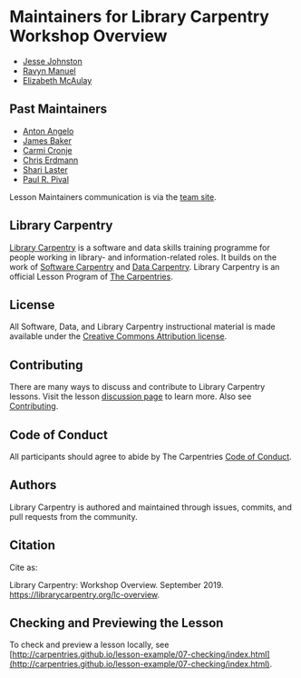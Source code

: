 # Maintainers for Library Carpentry Workshop Overview

- [Jesse Johnston](https://github.com/morskyjezek)
- [Ravyn Manuel](https://github.com/r2c0der)
- [Elizabeth McAulay](https://github.com/emcaulay)


## Past Maintainers

- [Anton Angelo](https://github.com/antonangelo)
- [James Baker](https://github.com/drjwbaker)
- [Carmi Cronje](https://github.com/ccronje)
- [Chris Erdmann](https://github.com/libcce)
- [Shari Laster](https://github.com/sharilaster) 
- [Paul R. Pival](https://github.com/ppival)


Lesson Maintainers communication is via the [team site](https://github.com/orgs/LibraryCarpentry/teams/lc-overview-maintainers).

## Library Carpentry

[Library Carpentry](https://librarycarpentry.org) is a software and data skills training programme for people working in library- and information-related roles. It builds on the work of [Software Carpentry](http://software-carpentry.org/) and [Data Carpentry](http://www.datacarpentry.org/). Library Carpentry is an official Lesson Program of [The Carpentries](https://carpentries.org/).

## License

All Software, Data, and Library Carpentry instructional material is made available under the [Creative Commons Attribution
license](https://github.com/LibraryCarpentry/lc-overview/blob/gh-pages/LICENSE.md).

## Contributing

There are many ways to discuss and contribute to Library Carpentry lessons. Visit the lesson [discussion page](https://librarycarpentry.org/lc-overview/discuss/index.html) to learn more. Also see [Contributing](https://github.com/LibraryCarpentry/lc-overview/blob/gh-pages/CONTRIBUTING.md).

## Code of Conduct

All participants should agree to abide by The Carpentries [Code of Conduct](https://docs.carpentries.org/topic_folders/policies/code-of-conduct.html).

## Authors

Library Carpentry is authored and maintained through issues, commits, and pull requests from the community.

## Citation

Cite as:

Library Carpentry: Workshop Overview. September 2019. https://librarycarpentry.org/lc-overview.

## Checking and Previewing the Lesson

To check and preview a lesson locally, see [http://carpentries.github.io/lesson-example/07-checking/index.html](http://carpentries.github.io/lesson-example/07-checking/index.html).
